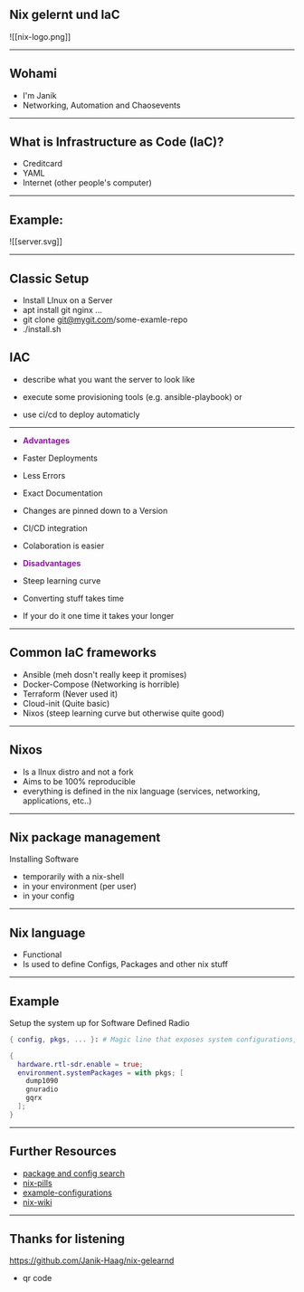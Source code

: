 ## Nix gelernt und IaC
![[nix-logo.png]]

<hr>

## Wohami
- I'm Janik
- Networking, Automation and Chaosevents

---
## What is Infrastructure as Code (IaC)?

- Creditcard
- YAML 
- Internet (other people's computer)


---
## Example:
![[server.svg]]

---
## Classic Setup
- Install LInux on a Server
- apt install git nginx ...
- git clone git@mygit.com/some-examle-repo
- ./install.sh

## IAC 
- describe what you want the server to look like
  
- execute some provisioning tools (e.g. ansible-playbook)
or 
- use ci/cd to deploy automaticly 

---

- <span style="color:#9516AE"><b> Advantages </b></span>
- Faster Deployments
- Less Errors
- Exact Documentation
- Changes are pinned down to a Version
- CI/CD integration
- Colaboration is easier

- <span style="color:#9516AE"><b> Disadvantages  </b></span>
- Steep learning curve
- Converting stuff takes time
- If your do it one time it takes your longer

---
## Common IaC frameworks

- Ansible (meh dosn't really keep it promises)
- Docker-Compose (Networking is horrible)
- Terraform (Never used it)
- Cloud-init (Quite basic)
- Nixos (steep learning curve but otherwise quite good)

---
## Nixos
- Is a lInux distro and not a fork
- Aims to be 100% reproducible
- everything is defined in the nix language (services, networking, applications, etc..)

---
## Nix package management
Installing Software
- temporarily with a nix-shell
- in your environment (per user)
- in your config

--- 
## Nix language
- Functional
- Is used to define Configs, Packages and other nix stuff

---
## Example
Setup the system up for Software Defined Radio

```nix
{ config, pkgs, ... }: # Magic line that exposes system configurations, packages and some other stuff

{
  hardware.rtl-sdr.enable = true;
  environment.systemPackages = with pkgs; [
    dump1090
    gnuradio
    gqrx
  ];
}
```

--- 

## Further Resources 

- [package and config search](https://search.nixos.org/)
- [nix-pills](https://nixos.org/guides/nix-pills/)
- [example-configurations](https://nixos.wiki/wiki/Configuration_Collection)
- [nix-wiki](https://nixos.wiki/)

---
## Thanks for listening

https://github.com/Janik-Haag/nix-gelearnd
- qr code
